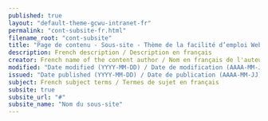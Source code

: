 ```yaml
---
published: true
layout: "default-theme-gcwu-intranet-fr"
permalink: "cont-subsite-fr.html"
filename_root: "cont-subsite"
title: "Page de contenu - Sous-site - Thème de la facilité d’emploi Web GC pour les sites intranet"
description: French description / Description en français
creator: French name of the content author / Nom en français de l'auteur du contenu
modified: "Date modified (YYYY-MM-DD) / Date de modification (AAAA-MM-JJ)"
issued: "Date published (YYYY-MM-DD) / Date de publication (AAAA-MM-JJ)"
subject: French subject terms / Termes de sujet en français
subsite: true
subsite_url: "#"
subsite_name: "Nom du sous-site"
---
```


